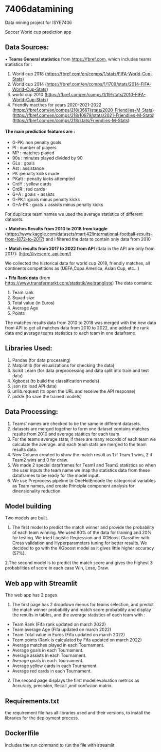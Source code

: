 # 7406datamining
Data mining project for ISYE7406

Soccer World cup prediction app

## Data Sources:
• **Teams General statistics** from https://fbref.com, which includes teams statistics for :
  1. World cup 2018 (https://fbref.com/en/comps/1/stats/FIFA-World-Cup-Stats)
  2. World cup 2014 (https://fbref.com/en/comps/1/1709/stats/2014-FIFA-World-Cup-Stats)
  3. world cup 2010 (https://fbref.com/en/comps/1/19/stats/2010-FIFA-World-Cup-Stats)
  4. Friendly macthes for years 2020-2021-2022 
    (https://fbref.com/en/comps/218/3697/stats/2020-Friendlies-M-Stats)
    (https://fbref.com/en/comps/218/10979/stats/2021-Friendlies-M-Stats)
    (https://fbref.com/en/comps/218/stats/Friendlies-M-Stats)

#### The main prediction features are :


  - G-PK: non penalty goals
  - PI : number of players
  - MP : matches played
  - 90s : minutes played divided by 90
  - GLs : goals
  - Ast : assistance
  - PK :penalty kicks made
  - PKatt : penalty kicks attempted
  - CrdY : yellow cards
  - CrdR : red cards
  - G+A : goals + assists
  - G-PK.1 :goals minus penalty kicks
  - G+A-PK : goals + assists minus penalty kicks

For duplicate team names we used the average statistics of different datasets.

• **Matches Results from 2010 to 2018 from kaggle**
  (https://www.kaggle.com/datasets/martj42/international-football-results-from-1872-to-2017)
  and i filtered the data to contain only data from 2010
  
• **Match results from 2017 to 2022 from API** (data in the API are only from 2017): 
  (http://livescore-api.com/)
  
  We collected the historical data for world cup 2018, friendly matches, all continents competitions as (UEFA,Copa America, Asian Cup, etc...)
  
 • **Fifa Rank data** (from https://www.transfermarkt.com/statistik/weltrangliste)
  The data contains:
  1. Team rank
  2. Squad size
  3. Total value (in Euros)
  4. Average Age
  5. Points

The matches results data from 2010 to 2018 was merged with the new data from API to get all matches data from 2010 to 2022, 
and added the rank data and average teams statistics to each team in one dataframe

## Libraries Used:
1. Pandas (for data processing)
2. Matplotlib (for visualizations for checking the data)
3. Scikit Learn (for data preprocessing and data split into train and test data)
4. Xgboost (to build the classification models)
5. json (to load API data)
6. urllib.request (to open the URL and receive the API response)
7. pickle (to save the trained models)

## Data Processing:
1. Teams' names are checked to be the same in different datasets.
2. datasets are merged together to form one dataset contains matches results from 2010 and average statitics for each team.
3. For the teams average stats, if there are many records of each team we calculate the average. and each team stats are merged to the team results data.
4. New Column created to show the match result as 1 if Team 1 wins, 2 if Team2 wins and 0 for draw.
5. We made 2 special dataframes for Team1 and Team2 statistics so when the user inputs the team name we map the statistics data from these dataframes to be ready for the model input.
6. We use Preprocess pipeline to OneHotEncode the categorical variables as Team names, and create Principla component analysis for dinensionality reduction.

## Model building
Two models are built.
1. The first model to predict the match winner and provide the probability of each team winning.
We used 80% of the data for training and 20% for testing. We tried Logistic Regression and XGBoost Classifier 
with Cross validation and Hyperparameters tuning for better results.
We decided to go with the XGboost model as it gives little higher accuracy (57%).

2.The second model is to predict the match score and gives the highest 3 probabilities of score in each case Win, Lose, Draw.

## Web app with Streamlit
The web app has 2 pages
1. The first page has 2 dropdown menus for teams selection, and predict the match winner probability and match score probability and display the results in tables, and the average statistics of each team with :
- Team Rank (Fifa rank updated on march 2022)
- Team average Age (Fifa updated on march 2022)
- Team Total value in Euros (Fifa updated on march 2022)
- Team points (Rank is calculated by Fifa updated on march 2022)
- Average matches played in each Tournament.
- Average goals in each Tournament.
- Average assists in each Tournament.
- Average goals in each Tournament.
- Average yellow cards in each Tournament.
- Average red cards in each Tournament.

2. The second page displays the first model evaluation metrics as Accuracy, precision, Recall ,and confusion matrix.


## Requirements.txt 
the requirement file has all libraries used and their versions, to install the libraries for the deployment process.

## Dockerlfile 
includes the run command to run the file with streamlit





